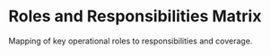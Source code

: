 # Roles and Responsibilities Matrix

Mapping of key operational roles to responsibilities and coverage.
